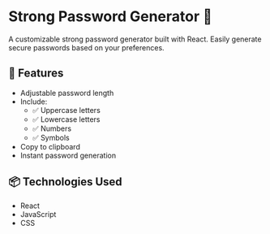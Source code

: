 # Strong Password Generator 🔐

A customizable strong password generator built with React. Easily generate secure passwords based on your preferences.

## 🔧 Features

- Adjustable password length
- Include:
  - ✅ Uppercase letters
  - ✅ Lowercase letters
  - ✅ Numbers
  - ✅ Symbols
- Copy to clipboard
- Instant password generation

## 📦 Technologies Used

- React
- JavaScript
- CSS

